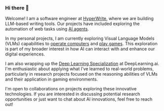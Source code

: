 ### Hi there 👋

Welcome! I am a software engineer at [HyperWrite](https://hyperwriteai.com), where we are building LLM-based writing tools. Our projects have included exploring the automation of web tasks using [AI agents](https://venturebeat.com/ai/hyperwrite-unveils-breakthrough-ai-agent-that-can-surf-the-web-like-a-human/).

In my personal projects, I am currently exploring Visual Language Models (VLMs) capabilities to [operate computers](https://venturebeat.com/ai/the-self-operating-computer-emerges/) and [play games](https://www.yahoo.com/tech/youtuber-pits-chatgpt-against-super-104929439.html). This exploration is part of my broader interest in how AI can interact with and enhance our digital experiences.

I am also wrapping up the [Deep Learning Specialization](https://www.deeplearning.ai/deep-learning-specialization/) at DeepLearning.ai. I'm enthusiastic about applying what I've learned to real-world problems, particularly in research projects focused on the reasoning abilities of VLMs and their application in gaming environments.

I'm open to collaborations on projects exploring these innovative technologies. If you are interested in discussing potential research opportunities or just want to chat about AI innovations, feel free to reach out!

